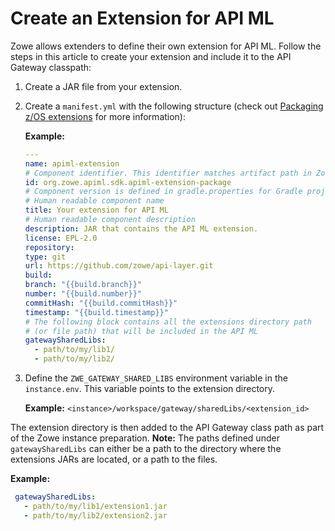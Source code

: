 # Create an Extension for API ML

Zowe allows extenders to define their own extension for API ML. Follow the steps in this article to create your extension and include it to the
API Gateway classpath:

1. Create a JAR file from your extension.
2. Create a `manifest.yml` with the following structure (check out [Packaging z/OS extensions](../packaging-zos-extensions.md) for more information):

   **Example:**
    ```yaml
    ---
    name: apiml-extension
    # Component identifier. This identifier matches artifact path in Zowe Artifactory https://zowe.jfrog.io/.
    id: org.zowe.apiml.sdk.apiml-extension-package
    # Component version is defined in gradle.properties for Gradle project
    # Human readable component name
    title: Your extension for API ML
    # Human readable component description
    description: JAR that contains the API ML extension.
    license: EPL-2.0
    repository:
    type: git
    url: https://github.com/zowe/api-layer.git
    build:
    branch: "{{build.branch}}"
    number: "{{build.number}}"
    commitHash: "{{build.commitHash}}"
    timestamp: "{{build.timestamp}}"
    # The following block contains all the extensions directory path
    # (or file path) that will be included in the API ML
    gatewaySharedLibs:
      - path/to/my/lib1/
      - path/to/my/lib2/
    ```
3. Define the `ZWE_GATEWAY_SHARED_LIBS` environment variable in the `instance.env`. This variable points to the 
   extension directory.
   
   **Example:** `<instance>/workspace/gateway/sharedLibs/<extension_id>`

The extension directory is then added to the API Gateway class path as part of the Zowe instance preparation.
**Note:** The paths defined under `gatewaySharedLibs` can either be a path to the directory where the
extensions JARs are located, or a path to the files. 

**Example:**
   ```yaml
    gatewaySharedLibs:
      - path/to/my/lib1/extension1.jar
      - path/to/my/lib2/extension2.jar
   ```
